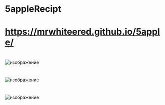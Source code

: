 # 5appleRecipt
# https://mrwhiteered.github.io/5apple/
#
![изображение](https://user-images.githubusercontent.com/68585455/138722071-94398c9f-6b08-4286-a3c5-50c9d9292a55.png)

#
![изображение](https://user-images.githubusercontent.com/68585455/138721911-4dfded5e-1bd5-42d6-be9f-a02e5a3a0d8d.png)
#
![изображение](https://user-images.githubusercontent.com/68585455/138722188-a4b48477-a04a-40d5-a8ed-74bb9f809b43.png)



